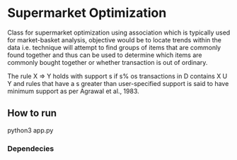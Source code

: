 # Supermarket Optimization
Class for supermarket optimization using association which is typically used for market-basket
analysis, objective would be to locate trends within the data i.e. technique will attempt to find
groups of items that are commonly found together and thus can be used to determine which items are
commonly bought together or whether transaction is out of ordinary.

The rule X => Y holds with support s if s% os transactions in D contains X U Y and rules that have
a s greater than user-specified support is said to have minimum support as per Agrawal et al., 1983.

## How to run

python3 app.py

### Dependecies

